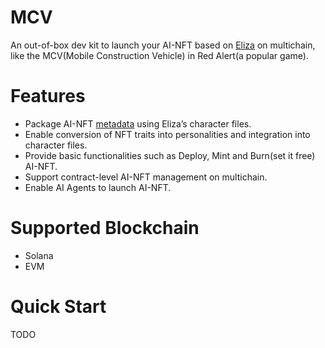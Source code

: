 # MCV

An out-of-box dev kit to launch your AI-NFT based on [Eliza](https://github.com/elizaOS/eliza) on multichain, like the MCV(Mobile Construction Vehicle) in Red Alert(a popular game).

# Features

- Package AI-NFT [metadata](https://docs.xnomad.ai/ai-nft-metadata) using Eliza’s character files.
- Enable conversion of NFT traits into personalities and integration into character files.
- Provide basic functionalities such as Deploy, Mint and Burn(set it free) AI-NFT.
- Support contract-level AI-NFT management on multichain.
- Enable AI Agents to launch AI-NFT.

# Supported Blockchain

- Solana
- EVM

# Quick Start

TODO
